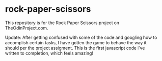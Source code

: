 # rock-paper-scissors

This repository is for the Rock Paper Scissors project on TheOdinProject.com.

Update:
After getting confused with some of the code and googling how to accomplish certain tasks, I have gotten the game to behave the way it should per the project assigment. This is the first javascript code I've written to completion, which feels amazing!